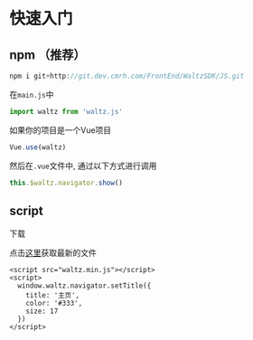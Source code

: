 # 快速入门

## npm （推荐）

```javascript
npm i git+http://git.dev.cmrh.com/FrontEnd/WaltzSDK/JS.git
```

在`main.js`中

```javascript
import waltz from 'waltz.js'
```

如果你的项目是一个Vue项目

```javascript
Vue.use(waltz)
```

然后在`.vue`文件中, 通过以下方式进行调用

```javascript
this.$waltz.navigator.show()
```

## script

下载

点击[这里](http://git.dev.cmrh.com/FrontEnd/WaltzSDK/JS/blob/master/dist/waltz.min.js)获取最新的文件

```markup
<script src="waltz.min.js"></script>
<script>
  window.waltz.navigator.setTitle({
    title: '主页',
    color: '#333',
    size: 17
  })
</script>
```

